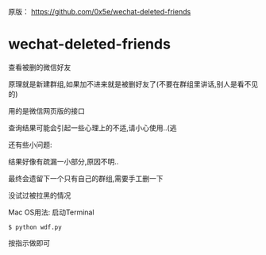 

原版： https://github.com/0x5e/wechat-deleted-friends



# wechat-deleted-friends
查看被删的微信好友

原理就是新建群组,如果加不进来就是被删好友了(不要在群组里讲话,别人是看不见的)

用的是微信网页版的接口

查询结果可能会引起一些心理上的不适,请小心使用..(逃

还有些小问题:

结果好像有疏漏一小部分,原因不明..

最终会遗留下一个只有自己的群组,需要手工删一下

没试过被拉黑的情况

Mac OS用法:
启动Terminal

`$ python wdf.py`

按指示做即可
